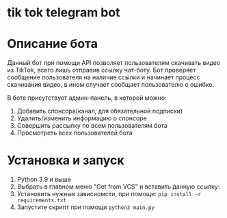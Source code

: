 # tik tok telegram bot

<h1>Описание бота</h1>

Данный бот при помощи API позволяет пользователям скачивать видео из TikTok, всего лишь отправив ссылку чат-боту.
Бот проверяет сообщение пользователя на наличие ссылки и начинает процесс скачивания видео, в ином случает сообщает пользователю о ошибке.

В боте присутствует админ-панель, в которой можно:

<ol>
    <li>Добавить спонсора(канал, для обязательной подписки)</li>
    <li>Удалить/изменить информацию о спонсоре</li>
    <li>Совершить рассылку по всем пользователям бота</li>
    <li>Просмотреть всех пользователей бота</li>
</ol>

<h1>Установка и запуск</h1>
<ol>
    <li>Python 3.9 и выше</li>
    <li>Выбрать в главном меню "Get from VCS" и вставить данную ссылку:</li>
    <li>Установить нужные зависиомсти, при помощи: <code>pip install -r requirements.txt</code></li>
    <li>Запустите скрипт при помощи <code>python3 main.py</code></li>
</ol>
